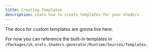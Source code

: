 ```yaml
---
title: Creating Templates
description: Learn how to create templates for your shaders
---
```


The docs for custom templates are gonna live here.

For now you can reference the built-in templates in `/Packages/sh.orels.shaders.generator/Runtime/Sources/Templates`.
